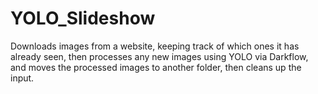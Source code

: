 # YOLO_Slideshow
Downloads images from a website, keeping track of which ones it has already seen, then processes any new images using YOLO via Darkflow, and moves the processed images to another folder, then cleans up the input.
